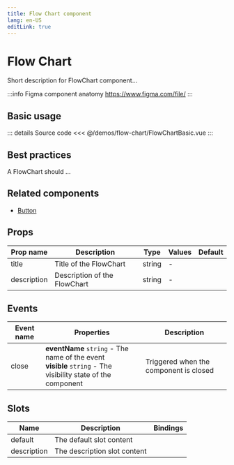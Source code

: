 ```yaml
---
title: Flow Chart component
lang: en-US
editLink: true
---
```


# Flow Chart

Short description for FlowChart component...

:::info Figma component anatomy
https://www.figma.com/file/
:::

## Basic usage

<FlowChartBasic />

::: details Source code
<<< @/demos/flow-chart/FlowChartBasic.vue
:::

## Best practices

A FlowChart should ...

## Related components

- [Button](/components/button/button.doc)

## Props

| Prop name   | Description                  | Type   | Values | Default |
| ----------- | ---------------------------- | ------ | ------ | ------- |
| title       | Title of the FlowChart       | string | -      |         |
| description | Description of the FlowChart | string | -      |         |

## Events

| Event name | Properties                                                                                                      | Description                            |
| ---------- | --------------------------------------------------------------------------------------------------------------- | -------------------------------------- |
| close      | **eventName** `string` - The name of the event<br/>**visible** `string` - The visibility state of the component | Triggered when the component is closed |

## Slots

| Name        | Description                  | Bindings |
| ----------- | ---------------------------- | -------- |
| default     | The default slot content     |          |
| description | The description slot content |          |
